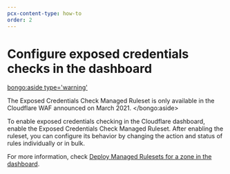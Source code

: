 ```yaml
---
pcx-content-type: how-to
order: 2
---
```


# Configure exposed credentials checks in the dashboard

<bongo:aside type='warning'>

The Exposed Credentials Check Managed Ruleset is only available in the Cloudflare WAF announced on March 2021.
</bongo:aside>

To enable exposed credentials checking in the Cloudflare dashboard, enable the Exposed Credentials Check Managed Ruleset. After enabling the ruleset, you can configure its behavior by changing the action and status of rules individually or in bulk.

For more information, check [Deploy Managed Rulesets for a zone in the dashboard](/managed-rulesets/deploy-zone-dashboard).
